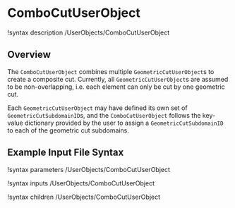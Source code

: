 # ComboCutUserObject

!syntax description /UserObjects/ComboCutUserObject

## Overview

The `ComboCutUserObject` combines multiple `GeometricCutUserObject`s to create a composite cut. Currently, all `GeometricCutUserObject`s are assumed to be non-overlapping, i.e. each element can only be cut by one geometric cut.

Each `GeometricCutUserObject` may have defined its own set of `GeometricCutSubdomainID`s, and the `ComboCutUserObject` follows the key-value dictionary provided by the user to assign a `GeometricCutSubdomainID` to each of the geometric cut subdomains.

## Example Input File Syntax

!syntax parameters /UserObjects/ComboCutUserObject

!syntax inputs /UserObjects/ComboCutUserObject

!syntax children /UserObjects/ComboCutUserObject
